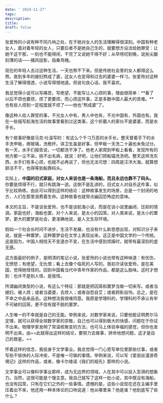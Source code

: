 ```yaml
---
date: ' 2024-11-27'
tags: 
description: 
title: 
draft: false
---
```

张爱玲的小说有种不同凡响之处，在于她对女人的生活理解得很深刻。中国有种老女人，面对着年轻的女人，只要后者不是她自己生的，就要想方设法给她罪受：让她干这干那，一刻也不能得闲，干完了又说她干得不好；从早唠叨到晚，说些尖酸刻薄的话——捕风捉影，指桑骂槐。

现在的年轻人去过这种生活，一天也熬不下来。但是传统社会里的女人都得这么熬。直到多年的媳妇熬成了婆，这女人也变得和过去的婆婆一样刁。张爱玲对这种生活了解得很透，小说写得很地道。但说句良心话，我不喜欢。

我总觉得小说可以写痛苦，写绝望，不能写让人心烦的事，理由很简单：**看了以后不烦也要烦，烦了更要烦，而心烦这件事，正是多数中国人最大的苦难。**也有些人烦到一定程度就不烦了——他也“熬成婆”了。

像这种人给人罪受的事，不光女人中有，男人中也有，不光中国有，外国也有。我在一些描写航海生活的故事里看到过这类事，这个折磨人的家伙不是婆婆，而是水手长。

有个故事好像是马克·吐温写的：有这么个千刁万恶的水手长，整天督着手下的水手洗甲板，擦玻璃，洗桅杆。讲卫生虽是好事，但甲板一天洗二十遍也未免过分。有一天，水手们报告说，一切都洗干净了。他老人家爬到甲板上看看，发现所有的地方都一尘不染，挑不出毛病，就说：好吧，让他们把船锚洗洗吧。整天这样洗东西，水手们有多心烦，也就不必再说了，但也无法可想：四周是汪洋大海，就算想辞活不干，也得等到船靠码头。

实际上，**中国的旧式家庭，对女人来说也是一条海船，而且永远也靠不了码头。** 你要是烦得不行，就只有跳海一途。这倒不是乱讲的，旧式女人对自杀这件事，似乎比较熟练。由此可以得到这样的结论：这种故事发生的场景，总是一个封闭的地方，人们在那里浪费着生命。这种故事也就带点幽囚恐怖症的意味。

本文的主旨，不是谈张爱玲，也不是谈航海小说，而是在谈小说里幽闭、压抑的情调。家庭也好，海船也罢，对个人来说，是太小的囚笼，对人类来说，是太小的噩梦。更大的噩梦是社会，更准确地说，是人文生存环境。

假如一个社会长时间不进步，生活不发展，也没有什么新思想出现，对知识分子来说，就是一种噩梦。这种噩梦会在文学上表现出来。这正是中国文学的一个传统。这是因为，中国人相信天不变道亦不变，在生活中感到烦躁时，就带有最深刻的虚无感。

这方面最好的例子，是明清的笔记小说，张爱玲的小说也带有这种味道：有忧伤，无愤怒；有绝望，无仇恨；看上去像个临死的人写的。我初次读张爱玲，是在美国，觉得她怪怪的。回到中国看当代中青年作家的作品，都是这么股味。这时才想到：也许不是别人怪，是我怪。

所谓幽闭类型的小说，有这么个特征：那就是把囚笼和噩梦当做一切来写。或者当媳妇，被人烦；或者当婆婆，去烦人；或者自怨自艾；或者顾影自怜。总之，是在不幸之中品来品去。这种想法我很难同意。我原是学理科的，学理科的不承认有牢不可破的囚笼，更不信有摆不脱的噩梦。

人生唯一的不幸就是自己的无能。举例来说，对数学家来说，只要他能证明费尔马定理，就可以获得全球数学家的崇敬，自己也可以得到极大的快感，问题在于你证不出来。物理学家发明了常温核聚变的方法，也可马上体验幸福的感觉，但你也发明不出来。由==此就得出这样的结论，要努力去做事，拼命地想问题，这才是自己的救星。==

怀着这样的信念，我投身于文学事业。我总觉得一门心思写单位里那些烂事，或者写些不愉快的人际冲突，不是唯一可做的事情。举例来说，可以写《爱丽丝漫游奇境记》这样的作品，或者，像卡尔维诺《我们的祖先》那样的小说。

文学事业可以像科学事业那样，成为无边界的领域，人在其中可以投入澎湃的想象力。当然，这很可能是个馊主意。我自己就写了这样一批小说，其中既没有海船，也没有囚笼，只有在它们之外的一些事情。遗憾的是，这些小说现在还在主编手里压着出不来，他还用一种本体论的口吻说道：他从哪里来？他是谁？他到底写了些什么？